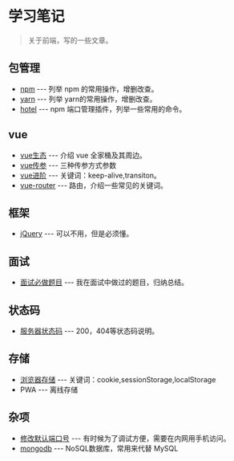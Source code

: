 # 学习笔记

> 关于前端，写的一些文章。

## 包管理

- [npm](./package/npm.md) --- 列举 npm 的常用操作，增删改查。
- [yarn](./package/yarn.md) --- 列举 yarn的常用操作，增删改查。
- [hotel](./package/hotel.md) --- npm 端口管理插件，列举一些常用的命令。

## vue

- [vue生态](./vue/vue-ecology.md) --- 介绍 vue 全家桶及其周边。
- [vue传参](./vue/vue-parameter.md) --- 三种传参方式参数
- [vue进阶](./vue/vue-knowledge-update.md) --- 关键词：keep-alive,transiton。
- [vue-router](./vue/vue-router.md) --- 路由，介绍一些常见的关键词。

## 框架

- [jQuery](./jquery.md) --- 可以不用，但是必须懂。

## 面试

- [面试必做题目](./examination-question.md) --- 我在面试中做过的题目，归纳总结。

## 状态码

- [服务器状态码](./http-status-code.md) --- 200，404等状态码说明。

## 存储

- [浏览器存储](./webstorage.md) --- 关键词：cookie,sessionStorage,localStorage
- PWA --- 离线存储

## 杂项

- [修改默认端口号](./change-port.md) --- 有时候为了调试方便，需要在内网用手机访问。
- [mongodb](./mongodb.md) --- NoSQL数据库，常用来代替 MySQL

